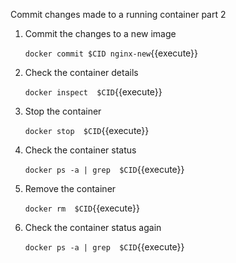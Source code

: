 Commit changes made to a running container part 2

1. Commit the changes to a new image

    `docker commit $CID nginx-new`{{execute}}

2. Check the container details

    `docker inspect  $CID`{{execute}}

3. Stop the container

    `docker stop  $CID`{{execute}}
    
3. Check the container status

    `docker ps -a | grep  $CID`{{execute}}
 
4. Remove the container 

    `docker rm  $CID`{{execute}}

3. Check the container status again

    `docker ps -a | grep  $CID`{{execute}}
